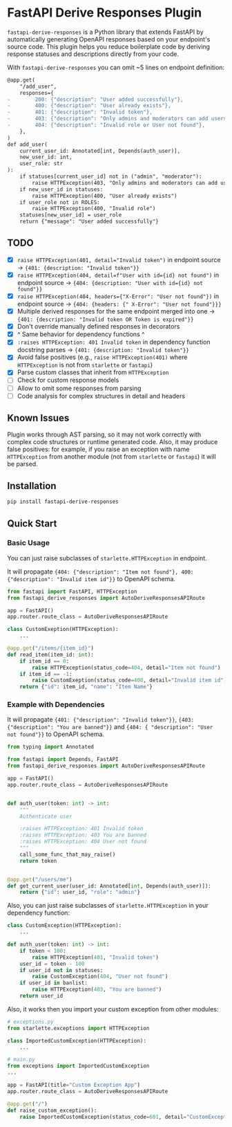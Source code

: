 # FastAPI Derive Responses Plugin

`fastapi-derive-responses` is a Python library that extends FastAPI by automatically generating OpenAPI responses based
on your endpoint's source code.
This plugin helps you reduce boilerplate code by deriving response statuses and descriptions directly from your code.

With `fastapi-derive-responses` you can omit ~5 lines on endpoint definition:

```diff
@app.get(
    "/add_user",
    responses={
-        200: {"description": "User added successfully"},
-        400: {"description": "User already exists"},
-        401: {"description": "Invalid token"},
-        403: {"description": "Only admins and moderators can add users or You are banned"},
-        404: {"description": "Invalid role or User not found"},
    },
)
def add_user(
    current_user_id: Annotated[int, Depends(auth_user)],
    new_user_id: int,
    user_role: str
):
    if statuses[current_user_id] not in ("admin", "moderator"):
        raise HTTPException(403, "Only admins and moderators can add users")
    if new_user_id in statuses:
        raise HTTPException(400, "User already exists")
    if user_role not in ROLES:
        raise HTTPException(400, "Invalid role")
    statuses[new_user_id] = user_role
    return {"message": "User added successfully"}
```

## TODO

- [x] `raise HTTPException(401, detail="Invalid token")` in endpoint source -> `{401: {description: "Invalid token"}}`
- [x] `raise HTTPException(404, detail=f"User with id={id} not found")` in endpoint source -> `{404: {description: "User
  with id={id} not found"}}`
- [x] `raise HTTPException(404, headers={"X-Error": "User not found"})` in endpoint source -> `{404: {headers: {"
  X-Error": "User not found"}}}`
- [x] Multiple derived responses for the same endpoint merged into one -> `{401: {description: "Invalid token OR Token is
  expired"}}`
- [x] Don't override manually defined responses in decorators
- [x] ^ Same behavior for dependency functions ^
- [x] `:raises HTTPException: 401 Invalid token` in dependency function docstring parses -> `{401: {description: "Invalid
  token"}}`
- [x] Avoid false positives (e.g., `raise HTTPException(401)` where `HTTPException` is not from `starlette` or
  `fastapi`)
- [x] Parse custom classes that inherit from `HTTPException`
- [ ] Check for custom response models
- [ ] Allow to omit some responses from parsing
- [ ] Code analysis for complex structures in detail and headers

## Known Issues

Plugin works through AST parsing, so it may not work correctly with complex code structures or runtime generated code.
Also, it may produce false positives: for example, if you raise an exception with name `HTTPException` from another
module (not from `starlette` or `fastapi`) it will be parsed.

## Installation

```bash
pip install fastapi-derive-responses
```

## Quick Start

### Basic Usage

You can just raise subclasses of `starlette.HTTPException` in endpoint.

It will propagate `{404: {"description": "Item not found"}, 400:  {"description": "Invalid item id"}}` to OpenAPI schema.

```python
from fastapi import FastAPI, HTTPException
from fastapi_derive_responses import AutoDeriveResponsesAPIRoute

app = FastAPI()
app.router.route_class = AutoDeriveResponsesAPIRoute

class CustomExeption(HTTPException):
    ...

@app.get("/items/{item_id}")
def read_item(item_id: int):
    if item_id == 0:
        raise HTTPException(status_code=404, detail="Item not found")
    if item_id == -1:
        raise CustomExeption(status_code=400, detail="Invalid item id")
    return {"id": item_id, "name": "Item Name"}
```

### Example with Dependencies

It will propagate `{401: {"description": "Invalid token"}}`, `{403: {"description": "You are banned"}}` and `{404: {
"description": "User not found"}}` to OpenAPI schema.

```python
from typing import Annotated

from fastapi import Depends, FastAPI
from fastapi_derive_responses import AutoDeriveResponsesAPIRoute

app = FastAPI()
app.router.route_class = AutoDeriveResponsesAPIRoute


def auth_user(token: int) -> int:
    """
    Authenticate user

    :raises HTTPException: 401 Invalid token
    :raises HTTPException: 403 You are banned
    :raises HTTPException: 404 User not found
    """
    call_some_func_that_may_raise()
    return token


@app.get("/users/me")
def get_current_user(user_id: Annotated[int, Depends(auth_user)]):
    return {"id": user_id, "role": "admin"}
```

Also, you can just raise subclasses of `starlette.HTTPException` in your dependency function:

```python
class CustomException(HTTPException):
    ...

def auth_user(token: int) -> int:
    if token < 100:
        raise HTTPException(401, "Invalid token")
    user_id = token - 100
    if user_id not in statuses:
        raise CustomException(404, "User not found")
    if user_id in banlist:
        raise HTTPException(403, "You are banned")
    return user_id
```


Also, it works then you import your custom exception from other modules:

```python
# exceptions.py
from starlette.exceptions import HTTPException

class ImportedCustomException(HTTPException):
    ...
```
```python
# main.py
from exceptions import ImportedCustomException
...

app = FastAPI(title="Custom Exception App")
app.router.route_class = AutoDeriveResponsesAPIRoute

@app.get("/")
def raise_custom_exception():
    raise ImportedCustomException(status_code=601, detail="CustomException!")

```